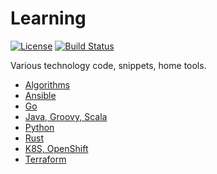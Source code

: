 # Learning

[![License](https://img.shields.io/github/license/matihost/learning.svg)](https://opensource.org/licenses/MIT)
[![Build Status](https://travis-ci.com/matihost/learning.svg?branch=master)](https://travis-ci.com/matihost/learning)

Various technology code, snippets, home tools.

* [Algorithms](algorithms/project-euler)
* [Ansible](ansible)
* [Go](go)
* [Java, Groovy, Scala](java)
* [Python](python)
* [Rust](rust)
* [K8S, OpenShift](k8s)
* [Terraform](terraform)

